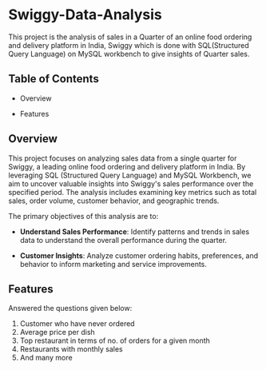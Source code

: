 # Swiggy-Data-Analysis
This project is the analysis of sales in a Quarter of an online food ordering and delivery platform in India, Swiggy which is done with SQL(Structured Query Language) on MySQL workbench to give insights of Quarter sales.

## Table of Contents 
- Overview
* Features

## Overview 
This project focuses on analyzing sales data from a single quarter for Swiggy, a leading online food ordering and delivery platform in India. By leveraging SQL (Structured Query Language) and MySQL Workbench, we aim to uncover valuable insights into Swiggy's sales performance over the specified period. The analysis includes examining key metrics such as total sales, order volume, customer behavior, and geographic trends.

The primary objectives of this analysis are to:
- **Understand Sales Performance**: Identify patterns and trends in sales data to understand the overall performance during the quarter.
+ **Customer Insights**: Analyze customer ordering habits, preferences, and behavior to inform marketing and service improvements.

## Features
Answered the questions given below:
1. Customer who have never ordered
2. Average price per dish
3. Top restaurant in terms of no. of orders for a given month
4. Restaurants with monthly sales
5. And many more 

